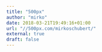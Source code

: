 ```yaml
---
title: "500px"
author: "mirko"
date: 2018-03-21T19:49:16+01:00
url: "//500px.com/mirkoschubert/"
external: true
draft: false
---
```

